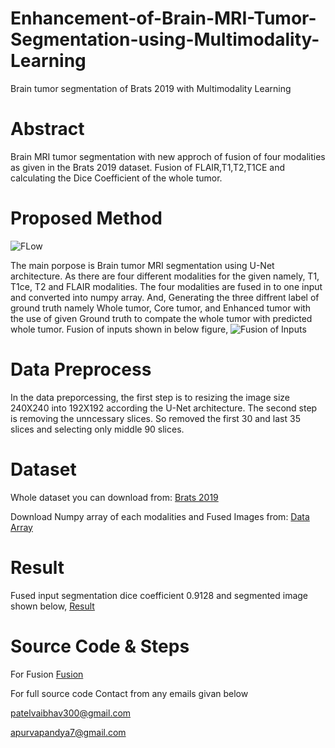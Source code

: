 # Enhancement-of-Brain-MRI-Tumor-Segmentation-using-Multimodality-Learning
Brain tumor segmentation of Brats 2019 with Multimodality Learning
# Abstract
Brain MRI tumor segmentation with new approch of fusion of four modalities as given in the Brats 2019 dataset. Fusion of FLAIR,T1,T2,T1CE and calculating the Dice Coefficient of the whole tumor.
# Proposed Method
![FLow](https://github.com/vaibhav253/Enhancement-of-Brain-MRI-Tumor-Segmentation-using-Multimodality-Learning/blob/master/Segmentation%20Flow/Flow%20Diagram.png)

The main porpose is Brain  tumor  MRI segmentation using  U-Net  architecture. As there are four different  modalities  for  the  given  namely,  T1,  T1ce,  T2  and FLAIR modalities. The four modalities are fused in to one input and converted into numpy array. And, Generating the three diffrent label of ground truth namely Whole tumor, Core tumor, and Enhanced tumor with the use of given Ground truth to compate the whole tumor with predicted whole tumor. Fusion of inputs shown in below figure,
![Fusion of Inputs](https://github.com/vaibhav253/Enhancement-of-Brain-MRI-Tumor-Segmentation-using-Multimodality-Learning/blob/master/Segmentation%20Flow/Input%20Fusion.png)
# Data Preprocess
In the data preporcessing, the first step is to resizing the image size 240X240 into 192X192 according the U-Net architecture. The second step is removing the unncessary slices. So removed the first 30 and last 35 slices and selecting only middle 90 slices.
# Dataset
Whole dataset you can download from: [Brats 2019](https://www.med.upenn.edu/sbia/brats2018.html)

Download Numpy array of each modalities and Fused Images from: [Data Array](https://drive.google.com/open?id=1OPy6Mk4AVp9B7BIvr7C0h8nTtofd_vF0)

# Result
Fused input segmentation dice coefficient 0.9128 and segmented image shown below,
[Result](https://github.com/vaibhav253/Enhancement-of-Brain-MRI-Tumor-Segmentation-using-Multimodality-Learning/blob/master/Results/Fused%20(2).png)

# Source Code & Steps
For Fusion [Fusion](https://github.com/vaibhav253/Enhancement-of-Brain-MRI-Tumor-Segmentation-using-Multimodality-Learning/blob/master/Fusion/Fusion.ipynb)

For full source code Contact from any emails givan below

patelvaibhav300@gmail.com

apurvapandya7@gmail.com


